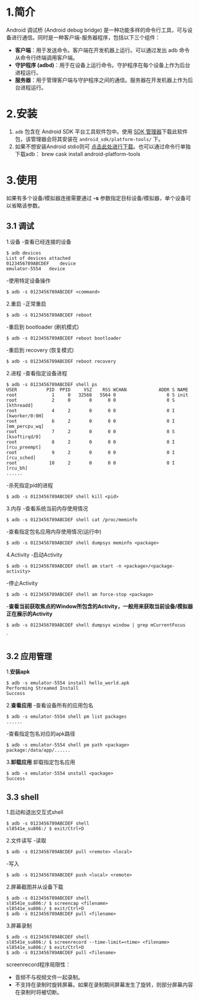 # 1.简介
Android 调试桥 (Android debug bridge) 是一种功能多样的命令行工具，可与设备进行通信。同时是一种客户端-服务器程序，包括以下三个组件：

-   **客户端**：用于发送命令。客户端在开发机器上运行。可以通过发出 adb 命令从命令行终端调用客户端。
-   **守护程序 (adbd)**：用于在设备上运行命令。守护程序在每个设备上作为后台进程运行。
-   **服务器**：用于管理客户端与守护程序之间的通信。服务器在开发机器上作为后台进程运行。

# 2.安装
1. `adb` 包含在 Android SDK 平台工具软件包中。使用 [SDK 管理器](https://developer.android.com/studio/intro/update#sdk-manager)下载此软件包，该管理器会将其安装在 `android_sdk/platform-tools/` 下。
2. 如果不想安装Android stdio则可 [点击此处进行下载](https://developer.android.com/studio/releases/platform-tools)。也可以通过命令行单独下载adb：
    brew cask install android-platform-tools   

# 3.使用
如果有多个设备/模拟器连接需要通过 **-s** 参数指定目标设备/模拟器，单个设备可以省略该参数。
## 3.1 调试
1.设备
-查看已经连接的设备
``` shell
$ adb devices 
List of devices attached
0123456789ABCDEF	device
emulator-5554	device
```

-使用特定设备操作
``` shell
$ adb -s 0123456789ABCDEF <command> 
```

2.重启
-正常重启
``` shell
$ adb -s 0123456789ABCDEF reboot
```

-重启到 bootloader (刷机模式)  
   ``` shell
$ adb -s 0123456789ABCDEF reboot bootloader
```

-重启到 recovery (恢复模式)  
``` shell
$ adb -s 0123456789ABCDEF reboot recovery
```

2.进程
-查看指定设备进程
``` shell
$ adb -s 0123456789ABCDEF shell ps
USER           PID  PPID     VSZ    RSS WCHAN            ADDR S NAME
root             1     0   32568   5564 0                   0 S init
root             2     0       0      0 0                   0 S [kthreadd]
root             4     2       0      0 0                   0 I [kworker/0:0H]
root             6     2       0      0 0                   0 I [mm_percpu_wq]
root             7     2       0      0 0                   0 S [ksoftirqd/0]
root             8     2       0      0 0                   0 I [rcu_preempt]
root             9     2       0      0 0                   0 I [rcu_sched]
root            10     2       0      0 0                   0 I [rcu_bh]
......
```

-杀死指定pid的进程
``` shell
$ adb -s 0123456789ABCDEF shell kill <pid>
```

3.内存
-查看系统当前内存使用情况
``` shell
$ adb -s 0123456789ABCDEF shell cat /proc/meminfo
```

-查看指定包名应用内存使用情况(运行中)
``` shell
$ adb -s 0123456789ABCDEF shell dumpsys meminfo <package>
```

4.Activity
-启动Activity
``` shell
$ adb -s 0123456789ABCDEF shell am start -n <package>/<package-activity>
```

-停止Activity
``` shell
$ adb -s 0123456789ABCDEF shell am force-stop <package>
```

-**查看当前获取焦点的Window所包含的Activity，一般用来获取当前设备/模拟器正在展示的Activity**
``` shell
$ adb -s 0123456789ABCDEF shell dumpsys window | grep mCurrentFocus
```
`
## 3.2 应用管理

1.**安装apk**
``` shell
$ adb -s emulator-5554 install hello_world.apk
Performing Streamed Install
Success
```

2.**查看应用**
-查看设备所有的应用包名
``` shell
$ adb -s emulator-5554 shell pm list packages
......
```

-查看指定包名对应的apk路径
``` shell
$ adb -s emulator-5554 shell pm path <package>
package:/data/app/......
```

3.**卸载应用**
卸载指定包名应用
``` shell
$ adb -s emulator-5554 unstall <package>
Success
```

## 3.3 shell
1.启动和退出交互式shell
``` shell
$ adb -s 0123456789ABCDEF shell
sl8541e_su806:/ $ exit/Ctrl+D
```

2.文件读写
-读取
``` shell
$ adb -s 0123456789ABCDEF pull <remote> <local>
```

-写入
``` shell
$ adb -s 0123456789ABCDEF push <local> <remote> 
```

2.屏幕截图并从设备下载
``` shell
$ adb -s 0123456789ABCDEF shell
sl8541e_su806:/ $ screencap <filename> 
sl8541e_su806:/ $ exit/Ctrl+D
$ adb -s 0123456789ABCDEF pull <filename>
```

3.屏幕录制
``` shell
$ adb -s 0123456789ABCDEF shell
sl8541e_su806:/ $ screenrecord --time-limit=<time> <filename> 
sl8541e_su806:/ $ exit/Ctrl+D
$ adb -s 0123456789ABCDEF pull <filename>
```
screenrecord程序局限性：
-   音频不与视频文件一起录制。
-   不支持在录制时旋转屏幕。如果在录制期间屏幕发生了旋转，则部分屏幕内容在录制时将被切断。